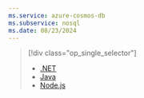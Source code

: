 ```yaml
---
ms.service: azure-cosmos-db
ms.subservice: nosql
ms.date: 08/23/2024
---
```


> [!div class="op_single_selector"]
>
> * [.NET](../tutorial-dotnet-web-app.md)
> * [Java](../tutorial-java-web-app.md)
> * [Node.js](../tutorial-nodejs-web-app.md)
>
